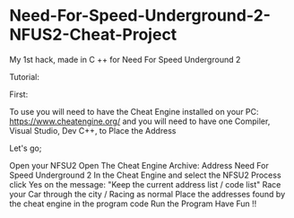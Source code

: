 # Need-For-Speed-Underground-2-NFUS2-Cheat-Project
My 1st hack, made in C ++ for Need For Speed ​​Underground 2

Tutorial: 

First:

To use you will need to have the Cheat Engine installed on your PC: https://www.cheatengine.org/
and you will need to have one Compiler, Visual Studio, Dev C++, to Place the Address

Let's go;

Open your NFSU2
Open The Cheat Engine Archive: Address Need For Speed Underground 2
In the Cheat Engine and select the NFSU2 Process
click Yes on the message: "Keep the current address list / code list"
Race your Car through the city / Racing as normal
Place the addresses found by the cheat engine in the program code
Run the Program
Have Fun !!




